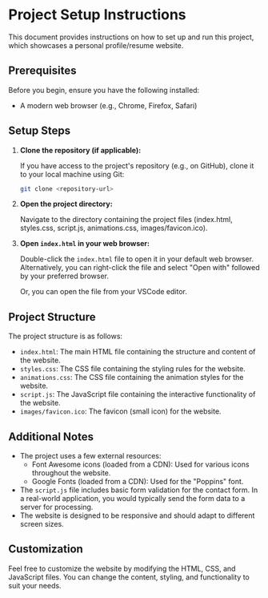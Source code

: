 # Project Setup Instructions

This document provides instructions on how to set up and run this project, which showcases a personal profile/resume website.

## Prerequisites

Before you begin, ensure you have the following installed:

-   A modern web browser (e.g., Chrome, Firefox, Safari)

## Setup Steps

1.  **Clone the repository (if applicable):**

    If you have access to the project's repository (e.g., on GitHub), clone it to your local machine using Git:

    ```bash
    git clone <repository-url>
    ```

2.  **Open the project directory:**

    Navigate to the directory containing the project files (index.html, styles.css, script.js, animations.css, images/favicon.ico).

3.  **Open `index.html` in your web browser:**

    Double-click the `index.html` file to open it in your default web browser. Alternatively, you can right-click the file and select "Open with" followed by your preferred browser.

    Or, you can open the file from your VSCode editor.

## Project Structure

The project structure is as follows:

-   `index.html`: The main HTML file containing the structure and content of the website.
-   `styles.css`: The CSS file containing the styling rules for the website.
-   `animations.css`: The CSS file containing the animation styles for the website.
-   `script.js`: The JavaScript file containing the interactive functionality of the website.
-   `images/favicon.ico`: The favicon (small icon) for the website.

## Additional Notes

-   The project uses a few external resources:
    -   Font Awesome icons (loaded from a CDN): Used for various icons throughout the website.
    -   Google Fonts (loaded from a CDN): Used for the "Poppins" font.
-   The `script.js` file includes basic form validation for the contact form. In a real-world application, you would typically send the form data to a server for processing.
-   The website is designed to be responsive and should adapt to different screen sizes.

## Customization

Feel free to customize the website by modifying the HTML, CSS, and JavaScript files. You can change the content, styling, and functionality to suit your needs.
